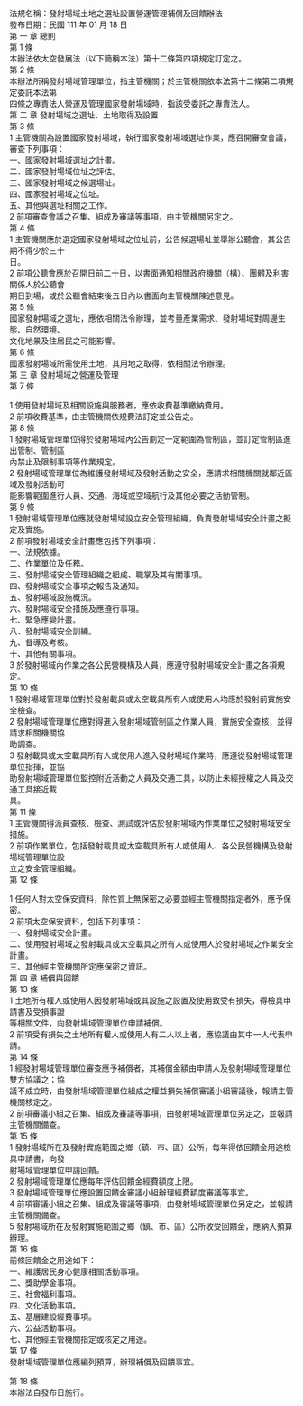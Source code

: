 法規名稱：發射場域土地之選址設置營運管理補償及回饋辦法  
發布日期：民國 111 年 01 月 18 日  
第 一 章 總則  
第 1 條  
本辦法依太空發展法（以下簡稱本法）第十二條第四項規定訂定之。  
第 2 條  
本辦法所稱發射場域管理單位，指主管機關；於主管機關依本法第十二條第二項規定委託本法第  
四條之專責法人營運及管理國家發射場域時，指該受委託之專責法人。  
第 二 章 發射場域之選址、土地取得及設置  
第 3 條  
1 主管機關為設置國家發射場域，執行國家發射場域選址作業，應召開審查會議，審查下列事項：  
一、國家發射場域選址之計畫。  
二、國家發射場域位址之評估。  
三、國家發射場域之候選場址。  
四、國家發射場域之位址。  
五、其他與選址相關之工作。  
2 前項審查會議之召集、組成及審議等事項，由主管機關另定之。  
第 4 條  
1 主管機關應於選定國家發射場域之位址前，公告候選場址並舉辦公聽會，其公告期不得少於三十  
日。  
2 前項公聽會應於召開日前二十日，以書面通知相關政府機關（構）、團體及利害關係人於公聽會  
期日到場，或於公聽會結束後五日內以書面向主管機關陳述意見。  
第 5 條  
國家發射場域之選址，應依相關法令辦理，並考量產業需求、發射場域對周邊生態、自然環境、  
文化地景及住居民之可能影響。  
第 6 條  
國家發射場域所需使用土地，其用地之取得，依相關法令辦理。  
第 三 章 發射場域之營運及管理  
第 7 條  


1 使用發射場域及相關設施與服務者，應依收費基準繳納費用。  
2 前項收費基準，由主管機關依規費法訂定並公告之。  
第 8 條  
1 發射場域管理單位得於發射場域內公告劃定一定範圍為管制區，並訂定管制區進出管制、管制區  
內禁止及限制事項等作業規定。  
2 發射場域管理單位為維護發射場域及發射活動之安全，應請求相關機關就鄰近區域及發射活動可  
能影響範圍進行人員、交通、海域或空域航行及其他必要之活動管制。  
第 9 條  
1 發射場域管理單位應就發射場域設立安全管理組織，負責發射場域安全計畫之擬定及實施。  
2 前項發射場域安全計畫應包括下列事項：  
一、法規依據。  
二、作業單位及任務。  
三、發射場域安全管理組織之組成、職掌及其有關事項。  
四、發射場域安全事項之報告及通知。  
五、發射場域設施概況。  
六、發射場域安全措施及應遵行事項。  
七、緊急應變計畫。  
八、發射場域安全訓練。  
九、督導及考核。  
十、其他有關事項。  
3 於發射場域內作業之各公民營機構及人員，應遵守發射場域安全計畫之各項規定。  
第 10 條  
1 發射場域管理單位對於發射載具或太空載具所有人或使用人均應於發射前實施安全檢查。  
2 發射場域管理單位應對得進入發射場域管制區之作業人員，實施安全查核，並得請求相關機關協  
助調查。  
3 發射載具或太空載具所有人或使用人進入發射場域作業時，應遵從發射場域管理單位指揮，並協  
助發射場域管理單位監控附近活動之人員及交通工具，以防止未經授權之人員及交通工具接近載  
具。  
第 11 條  
1 主管機關得派員查核、檢查、測試或評估於發射場域內作業單位之發射場域安全措施。  
2 前項作業單位，包括發射載具或太空載具所有人或使用人、各公民營機構及發射場域管理單位設  
立之安全管理組織。  
第 12 條  


1 任何人對太空保安資料，除性質上無保密之必要並經主管機關指定者外，應予保密。  
2 前項太空保安資料，包括下列事項：  
一、發射場域安全計畫。  
二、使用發射場域之發射載具或太空載具之所有人或使用人於發射場域之作業安全計畫。  
三、其他經主管機關所定應保密之資訊。  
第 四 章 補償與回饋  
第 13 條  
1 土地所有權人或使用人因發射場域或其設施之設置及使用致受有損失，得檢具申請書及受損事證  
等相關文件，向發射場域管理單位申請補償。  
2 前項受有損失之土地所有權人或使用人有二人以上者，應協議由其中一人代表申請。  
第 14 條  
1 經發射場域管理單位審查應予補償者，其補償金額由申請人及發射場域管理單位雙方協議之；協  
議不成立時，由發射場域管理單位組成之權益損失補償審議小組審議後，報請主管機關核定之。  
2 前項審議小組之召集、組成及審議等事項，由發射場域管理單位另定之，並報請主管機關備查。  
第 15 條  
1 發射場域所在及發射實施範圍之鄉（鎮、市、區）公所，每年得依回饋金用途檢具申請書，向發  
射場域管理單位申請回饋。  
2 發射場域管理單位應每年評估回饋金經費額度上限。  
3 發射場域管理單位應設置回饋金審議小組辦理經費額度審議等事宜。  
4 前項審議小組之召集、組成及審議等事項，由發射場域管理單位另定之，並報請主管機關備查。  
5 發射場域所在及發射實施範圍之鄉（鎮、市、區）公所收受回饋金，應納入預算辦理。  
第 16 條  
前條回饋金之用途如下：  
一、維護居民身心健康相關活動事項。  
二、獎助學金事項。  
三、社會福利事項。  
四、文化活動事項。  
五、基層建設經費事項。  
六、公益活動事項。  
七、其他經主管機關指定或核定之用途。  
第 17 條  
發射場域管理單位應編列預算，辦理補償及回饋事宜。  


第 18 條  
本辦法自發布日施行。  


